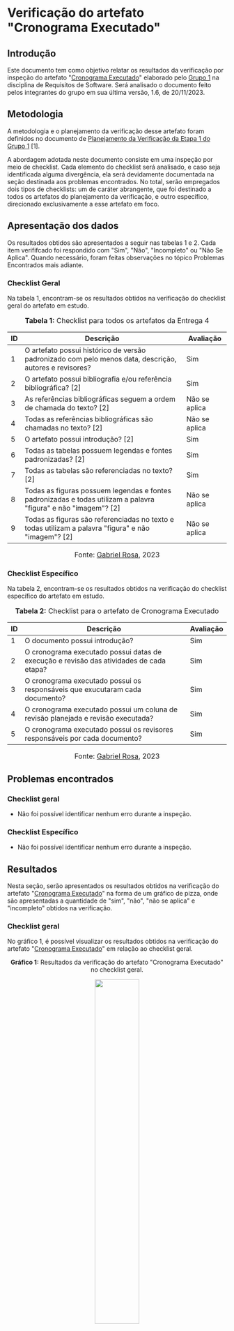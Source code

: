 # Verificação do artefato "Cronograma Executado"

## Introdução

Este documento tem como objetivo relatar os resultados da verificação por inspeção do artefato "[Cronograma Executado](https://github.com/Requisitos-de-Software/2023.2-Economia-DF/blob/main/docs/planejamento%20do%20projeto/cronograma_executado.md)" elaborado pelo [Grupo 1](https://requisitos-de-software.github.io/2023.2-Economia-DF/) na disciplina de Requisitos de Software. Será analisado o documento feito pelos integrantes do grupo em sua última versão, 1.6, de 20/11/2023.

## Metodologia

A metodologia e o planejamento da verificação desse artefato foram definidos no documento de [Planejamento da Verificação da Etapa 1 do Grupo 1](https://github.com/Requisitos-de-Software/2023.2-Economia-DF/blob/main/docs/verificacao/Grupo-01/Entrega-01/planejamento-verificacao-e1-grupo1.md) [1].

A abordagem adotada neste documento consiste em uma inspeção por meio de checklist. Cada elemento do checklist será analisado, e caso seja identificada alguma divergência, ela será devidamente documentada na seção destinada aos problemas encontrados. No total, serão empregados dois tipos de checklists: um de caráter abrangente, que foi destinado a todos os artefatos do planejamento da verificação, e outro específico, direcionado exclusivamente a esse artefato em foco.

## Apresentação dos dados

Os resultados obtidos são apresentados a seguir nas tabelas 1 e 2. Cada item verififcado foi respondido com "Sim", "Não", "Incompleto" ou "Não Se Aplica". Quando necessário, foram feitas observações no tópico Problemas Encontrados mais adiante.

### Checklist Geral

Na tabela 1, encontram-se os resultados obtidos na verificação do checklist geral do artefato em estudo.

<div align="center">
<font size="3"><p style="text-align: center"><b>Tabela 1:</b> Checklist para todos os artefatos da Entrega 4</p></font>

<table>
  <thead>
    <tr>
      <th>ID</th>
      <th>Descrição</th>
      <th>Avaliação</th>
    </tr>
  </thead>
  <tbody>
    <tr>
      <td>1</td>
      <td>O artefato possui histórico de versão padronizado com pelo menos data, descrição, autores e revisores?</td>
      <td>Sim</td>
    </tr>
    <tr>
      <td>2</td>
      <td>O artefato possui bibliografia e/ou referência bibliográfica? [2] </td>
      <td>Sim</td>
    </tr>
    <tr>
      <td>3</td>
      <td>As referências bibliográficas seguem a ordem de chamada do texto? [2]</td>
      <td>Não se aplica</td>
    </tr>
    <tr>
      <td>4</td>
      <td>Todas as referências bibliográficas são chamadas no texto? [2]</td>
      <td>Não se aplica</td>
    </tr>
    <tr>
      <td>5</td>
      <td>O artefato possui introdução? [2]</td>
      <td>Sim</td>
    </tr>
    <tr>
      <td>6</td>
      <td>Todas as tabelas possuem legendas e fontes padronizadas? [2]</td>
      <td>Sim</td>
    </tr>
    <tr>
      <td>7</td>
      <td>Todas as tabelas são referenciadas no texto? [2] </td>
      <td>Sim</td>
    </tr>
    <tr>
      <td>8</td>
      <td>Todas as figuras possuem legendas e fontes padronizadas e todas utilizam a palavra "figura" e não "imagem"? [2] </td>
      <td>Não se aplica</td>
    </tr>
    <tr>
      <td>9</td>
      <td>Todas as figuras são referenciadas no texto e todas utilizam a palavra "figura" e não "imagem"? [2] </td>
      <td>Não se aplica</td>
    </tr>
  </tbody>
</table>

<font size="3"><p style="text-align: center">Fonte: <a href="https://github.com/gabrielrosa09">Gabriel Rosa</a>, 2023</p></font>
</div>

### Checklist Específico

Na tabela 2, encontram-se os resultados obtidos na verificação do checklist específico do artefato em estudo.

<div align="center">
<font size="3"><p style="text-align: center"><b>Tabela 2:</b> Checklist para o artefato de Cronograma Executado</p></font>

<table>

<thead>
    <tr>
        <th>ID</th>
        <th>Descrição</th>
        <th>Avaliação</th>
    </tr>
</thead>
<tbody>
    <tr>
        <td>  1 </td>
        <td>  O documento possui introdução? </td>
        <td> Sim </td>
    </tr> 
    <tr>
        <td>  2 </td>
        <td>  O cronograma executado possui datas de execução e revisão das atividades de cada etapa? </td>
        <td> Sim </td>
    </tr>       
    <tr>
        <td>  3 </td>
        <td>  O cronograma executado possui os responsáveis que exucutaram cada documento? </td>
        <td> Sim </td>
    </tr>  
    <tr>
        <td>  4 </td>
        <td>  O cronograma executado possui um coluna de revisão planejada e revisão executada? </td>
        <td> Sim </td>
    </tr>  
    <tr>
        <td>  5 </td>
        <td>  O cronograma executado possui os revisores responsáveis por cada documento? </td>
        <td> Sim </td>
    </tr> 
</tbody>
</table>


<font size="3"><p style="text-align: center">Fonte: <a href="https://github.com/gabrielrosa09">Gabriel Rosa</a>, 2023</p></font>
</div>

## Problemas encontrados


### Checklist geral

- Não foi possível identificar nenhum erro durante a inspeção.

### Checklist Específico

- Não foi possível identificar nenhum erro durante a inspeção.

## Resultados

Nesta seção, serão apresentados os resultados obtidos na verificação do artefato "[Cronograma Executado](https://requisitos-de-software.github.io/2023.2-Economia-DF/planejamento%20do%20projeto/cronograma_executado/)" na forma de um gráfico de pizza, onde são apresentadas a quantidade de "sim", "não", "não se aplica" e "incompleto" obtidos na verificação.

### Checklist geral

No gráfico 1, é possível visualizar os resultados obtidos na verificação do artefato "[Cronograma Executado](https://requisitos-de-software.github.io/2023.2-Economia-DF/planejamento%20do%20projeto/cronograma_executado/)" em relação ao checklist geral.

<div align="center">
  <p><b>Gráfico 1:</b> Resultados da verificação do artefato "Cronograma Executado" no checklist geral.</p>

  <img src="https://github.com/Requisitos-de-Software/2023.2-Economia-DF/blob/main/docs/imagens/verificacao_gabriel_rosa/Checklist_Geral_CE.jpg?raw=true" style="width: 45%;">

<p><b>Fonte:</b> Gabriel Rosa, 2023.</p>
</div>

### Checklist específico

No gráfico 2, é possível visualizar os resultados obtidos na verificação do artefato "[Cronograma Executado](https://requisitos-de-software.github.io/2023.2-Economia-DF/planejamento%20do%20projeto/cronograma_executado/)" em relação ao checklist específico.

<div align="center">
  <p><b>Gráfico 2:</b> Resultados da verificação do artefato "Cronograma Executado" no checklist específico.</p>

  <img src="https://github.com/Requisitos-de-Software/2023.2-Economia-DF/blob/main/docs/imagens/verificacao_gabriel_rosa/Checklist_Especifico_CE.jpg?raw=true" style="width: 45%;">

<p><b>Fonte:</b> Gabriel Rosa, 2023.</p>

</div>

## Referências Bibliográficas

> [1] ZARANZA, Gabriel. [Planejamento da Verificação da Etapa 4 do Grupo 1](https://github.com/Requisitos-de-Software/2023.2-Economia-DF/blob/main/docs/verificacao/Grupo-01/Entrega-04/planejamento-verificacao-e4-grupo1.md), GAMA, FGA, 2023. Acesso em: 25 de novembro de 2023.
> 
> [2] Normas ABNT: 2023. Disponível em: <https://www.normasabnt.org/normas-abnt-2023/>. Acesso em: 18 de novembro de 2023.
>

## Bibliografia

> Economia-DF. [Cronograma Executado](https://github.com/Requisitos-de-Software/2023.2-Economia-DF/blob/main/docs/planejamento%20do%20projeto/cronograma_executado.md), FGA, GAMA, 2023. Acesso em: 25 de novembro de 2023.
> 

## Histórico de Versões

| Versão | Data   | Descrição     | Autor     |  Revisor        |
| :----: | ------ | ------------- | --------- | :-------------: |
| `1.0`  | 25/11/2023 | Criação do documento  | [Gabriel Rosa](https://github.com/gabrielrosa09)| [Izabella Alves](https://github.com/izabellaalves) |